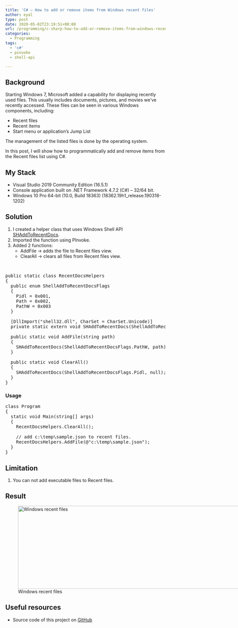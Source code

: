 ```yaml
---
title: 'C# – How to add or remove items from Windows recent files'
author: eyal
type: post
date: 2020-05-02T23:19:51+00:00
url: /programming/c-sharp-how-to-add-or-remove-items-from-windows-recent-files/
categories:
  - Programming
tags:
  - 'c#'
  - pinvoke
  - shell-api

---
```

## Background

Starting Windows 7, Microsoft added a capability for displaying recently used files. This usually includes documents, pictures, and movies we&#8217;ve recently accessed. These files can be seen in various Windows components, including:

  * Recent files
  * Recent items
  * Start menu or application&#8217;s Jump List

The management of the listed files is done by the operating system.

In this post, I will show how to programmatically add and remove items from the Recent files list using C#.

## My Stack

  * Visual Studio 2019 Community Edition (16.5.1)
  * Console application built on .NET Framework 4.7.2 (C#) &#8211; 32/64 bit.
  * Windows 10 Pro 64-bit (10.0, Build 18363) (18362.19h1_release.190318-1202)

## Solution

  1. I created a helper class that uses Windows Shell API <a href="https://docs.microsoft.com/en-us/windows/win32/api/shlobj_core/nf-shlobj_core-shaddtorecentdocs" target="_blank" rel="noopener noreferrer">SHAddToRecentDocs</a>.
  2. Imported the function using PInvoke.
  3. Added 2 functions: 
      * AddFile -> adds the file to Recent files view.
      * ClearAll -> clears all files from Recent files view.

&nbsp;

<pre class="EnlighterJSRAW" data-enlighter-language="null">public static class RecentDocsHelpers
{
  public enum ShellAddToRecentDocsFlags
  {
    Pidl = 0x001,
    Path = 0x002,
    PathW = 0x003
  }

  [DllImport("shell32.dll", CharSet = CharSet.Unicode)]
  private static extern void SHAddToRecentDocs(ShellAddToRecentDocsFlags flag, string path);

  public static void AddFile(string path)
  {
    SHAddToRecentDocs(ShellAddToRecentDocsFlags.PathW, path);
  }

  public static void ClearAll()
  {
    SHAddToRecentDocs(ShellAddToRecentDocsFlags.Pidl, null);
  }
}</pre>

### Usage

<pre class="EnlighterJSRAW" data-enlighter-language="null">class Program
{
  static void Main(string[] args)
  {
    RecentDocsHelpers.ClearAll();

    // add c:\temp\sample.json to recent files.
    RecentDocsHelpers.AddFile(@"c:\temp\sample.json");
  }
}</pre>

## Limitation

  1. You can not add executable files to Recent files.

## Result

<figure id="attachment_231" aria-describedby="caption-attachment-231" style="width: 790px" class="wp-caption alignnone"><img loading="lazy" class="size-full wp-image-231" src="https://gotask.net/wp-content/uploads/2020/05/windows-recent-files-added-e1588421810539.png" alt="Windows recent files" width="800" height="261" /><figcaption id="caption-attachment-231" class="wp-caption-text">Windows recent files</figcaption></figure>

## Useful resources

  * Source code of this project on [GitHub][1]

 [1]: https://github.com/eyalmolad/gotask/tree/master/Utils/RecentFiles